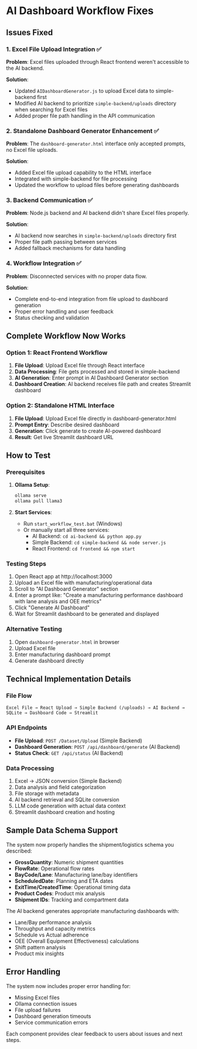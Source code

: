# AI Dashboard Workflow Fixes

## Issues Fixed

### 1. **Excel File Upload Integration** ✅
**Problem**: Excel files uploaded through React frontend weren't accessible to the AI backend.

**Solution**:
- Updated `AIDashboardGenerator.js` to upload Excel data to simple-backend first
- Modified AI backend to prioritize `simple-backend/uploads` directory when searching for Excel files
- Added proper file path handling in the API communication

### 2. **Standalone Dashboard Generator Enhancement** ✅
**Problem**: The `dashboard-generator.html` interface only accepted prompts, no Excel file uploads.

**Solution**:
- Added Excel file upload capability to the HTML interface
- Integrated with simple-backend for file processing
- Updated the workflow to upload files before generating dashboards

### 3. **Backend Communication** ✅
**Problem**: Node.js backend and AI backend didn't share Excel files properly.

**Solution**:
- AI backend now searches in `simple-backend/uploads` directory first
- Proper file path passing between services
- Added fallback mechanisms for data handling

### 4. **Workflow Integration** ✅
**Problem**: Disconnected services with no proper data flow.

**Solution**:
- Complete end-to-end integration from file upload to dashboard generation
- Proper error handling and user feedback
- Status checking and validation

## Complete Workflow Now Works

### Option 1: React Frontend Workflow
1. **File Upload**: Upload Excel file through React interface
2. **Data Processing**: File gets processed and stored in simple-backend
3. **AI Generation**: Enter prompt in AI Dashboard Generator section
4. **Dashboard Creation**: AI backend receives file path and creates Streamlit dashboard

### Option 2: Standalone HTML Interface
1. **File Upload**: Upload Excel file directly in dashboard-generator.html
2. **Prompt Entry**: Describe desired dashboard
3. **Generation**: Click generate to create AI-powered dashboard
4. **Result**: Get live Streamlit dashboard URL

## How to Test

### Prerequisites
1. **Ollama Setup**:
   ```bash
   ollama serve
   ollama pull llama3
   ```

2. **Start Services**:
   - Run `start_workflow_test.bat` (Windows)
   - Or manually start all three services:
     - AI Backend: `cd ai-backend && python app.py`
     - Simple Backend: `cd simple-backend && node server.js`
     - React Frontend: `cd frontend && npm start`

### Testing Steps
1. Open React app at http://localhost:3000
2. Upload an Excel file with manufacturing/operational data
3. Scroll to "AI Dashboard Generator" section
4. Enter a prompt like: "Create a manufacturing performance dashboard with lane analysis and OEE metrics"
5. Click "Generate AI Dashboard"
6. Wait for Streamlit dashboard to be generated and displayed

### Alternative Testing
1. Open `dashboard-generator.html` in browser
2. Upload Excel file
3. Enter manufacturing dashboard prompt
4. Generate dashboard directly

## Technical Implementation Details

### File Flow
```
Excel File → React Upload → Simple Backend (/uploads) → AI Backend → SQLite → Dashboard Code → Streamlit
```

### API Endpoints
- **File Upload**: `POST /Dataset/Upload` (Simple Backend)
- **Dashboard Generation**: `POST /api/dashboard/generate` (AI Backend)
- **Status Check**: `GET /api/status` (AI Backend)

### Data Processing
1. Excel → JSON conversion (Simple Backend)
2. Data analysis and field categorization
3. File storage with metadata
4. AI backend retrieval and SQLite conversion
5. LLM code generation with actual data context
6. Streamlit dashboard creation and hosting

## Sample Data Schema Support

The system now properly handles the shipment/logistics schema you described:
- **GrossQuantity**: Numeric shipment quantities
- **FlowRate**: Operational flow rates
- **BayCode/Lane**: Manufacturing lane/bay identifiers
- **ScheduledDate**: Planning and ETA dates
- **ExitTime/CreatedTime**: Operational timing data
- **Product Codes**: Product mix analysis
- **Shipment IDs**: Tracking and compartment data

The AI backend generates appropriate manufacturing dashboards with:
- Lane/Bay performance analysis
- Throughput and capacity metrics
- Schedule vs Actual adherence
- OEE (Overall Equipment Effectiveness) calculations
- Shift pattern analysis
- Product mix insights

## Error Handling

The system now includes proper error handling for:
- Missing Excel files
- Ollama connection issues
- File upload failures
- Dashboard generation timeouts
- Service communication errors

Each component provides clear feedback to users about issues and next steps.